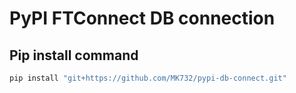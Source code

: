 # PyPI FTConnect DB connection


## Pip install command

```bash
pip install "git+https://github.com/MK732/pypi-db-connect.git"
```
